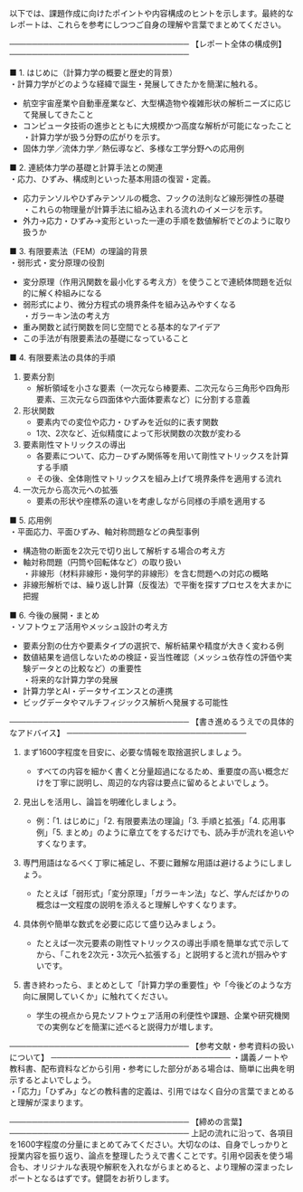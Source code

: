 以下では、課題作成に向けたポイントや内容構成のヒントを示します。最終的なレポートは、これらを参考にしつつご自身の理解や言葉でまとめてください。

────────────────────────────────
【レポート全体の構成例】
────────────────────────────────

■ 1. はじめに（計算力学の概要と歴史的背景）  
・計算力学がどのような経緯で誕生・発展してきたかを簡潔に触れる。  
  - 航空宇宙産業や自動車産業など、大型構造物や複雑形状の解析ニーズに応じて発展してきたこと  
  - コンピュータ技術の進歩とともに大規模かつ高度な解析が可能になったこと  
・計算力学が扱う分野の広がりを示す。  
  - 固体力学／流体力学／熱伝導など、多様な工学分野への応用例  

■ 2. 連続体力学の基礎と計算手法との関連  
・応力、ひずみ、構成則といった基本用語の復習・定義。  
  - 応力テンソルやひずみテンソルの概念、フックの法則など線形弾性の基礎  
・これらの物理量が計算手法に組み込まれる流れのイメージを示す。  
  - 外力→応力・ひずみ→変形といった一連の手順を数値解析でどのように取り扱うか  

■ 3. 有限要素法（FEM）の理論的背景  
・弱形式・変分原理の役割  
  - 変分原理（作用汎関数を最小化する考え方）を使うことで連続体問題を近似的に解く枠組みになる  
  - 弱形式により、微分方程式の境界条件を組み込みやすくなる  
・ガラーキン法の考え方  
  - 重み関数と試行関数を同じ空間でとる基本的なアイデア  
  - この手法が有限要素法の基礎になっていること  

■ 4. 有限要素法の具体的手順  
1) 要素分割  
   - 解析領域を小さな要素（一次元なら棒要素、二次元なら三角形や四角形要素、三次元なら四面体や六面体要素など）に分割する意義  
2) 形状関数  
   - 要素内での変位や応力・ひずみを近似的に表す関数  
   - 1次、2次など、近似精度によって形状関数の次数が変わる  
3) 要素剛性マトリックスの導出  
   - 各要素について、応力－ひずみ関係等を用いて剛性マトリックスを計算する手順  
   - その後、全体剛性マトリックスを組み上げて境界条件を適用する流れ  
4) 一次元から高次元への拡張  
   - 要素の形状や座標系の違いを考慮しながら同様の手順を適用する  

■ 5. 応用例  
・平面応力、平面ひずみ、軸対称問題などの典型事例  
  - 構造物の断面を2次元で切り出して解析する場合の考え方  
  - 軸対称問題（円筒や回転体など）の取り扱い  
・非線形（材料非線形・幾何学的非線形）を含む問題への対応の概略  
  - 非線形解析では、繰り返し計算（反復法）で平衡を探すプロセスを大まかに把握  

■ 6. 今後の展開・まとめ  
・ソフトウェア活用やメッシュ設計の考え方  
  - 要素分割の仕方や要素タイプの選択で、解析結果や精度が大きく変わる例  
  - 数値結果を過信しないための検証・妥当性確認（メッシュ依存性の評価や実験データとの比較など）の重要性  
・将来的な計算力学の発展  
  - 計算力学とAI・データサイエンスとの連携  
  - ビッグデータやマルチフィジックス解析へ発展する可能性  

────────────────────────────────
【書き進めるうえでの具体的なアドバイス】
────────────────────────────────

1) まず1600字程度を目安に、必要な情報を取捨選択しましょう。  
   - すべての内容を細かく書くと分量超過になるため、重要度の高い概念だけを丁寧に説明し、周辺的な内容は要点に留めるとよいでしょう。  

2) 見出しを活用し、論旨を明確化しましょう。  
   - 例：「1. はじめに」「2. 有限要素法の理論」「3. 手順と拡張」「4. 応用事例」「5. まとめ」のように章立てをするだけでも、読み手が流れを追いやすくなります。  

3) 専門用語はなるべく丁寧に補足し、不要に難解な用語は避けるようにしましょう。  
   - たとえば「弱形式」「変分原理」「ガラーキン法」など、学んだばかりの概念は一文程度の説明を添えると理解しやすくなります。  

4) 具体例や簡単な数式を必要に応じて盛り込みましょう。  
   - たとえば一次元要素の剛性マトリックスの導出手順を簡単な式で示してから、「これを2次元・3次元へ拡張する」と説明すると流れが掴みやすいです。  

5) 書き終わったら、まとめとして「計算力学の重要性」や「今後どのような方向に展開していくか」に触れてください。  
   - 学生の視点から見たソフトウェア活用の利便性や課題、企業や研究機関での実例などを簡潔に述べると説得力が増します。  

────────────────────────────────
【参考文献・参考資料の扱いについて】
────────────────────────────────
・講義ノートや教科書、配布資料などから引用・参考にした部分がある場合は、簡単に出典を明示するとよいでしょう。  
・「応力」「ひずみ」などの教科書的定義は、引用ではなく自分の言葉でまとめると理解が深まります。  

────────────────────────────────
【締めの言葉】
────────────────────────────────
上記の流れに沿って、各項目を1600字程度の分量にまとめてみてください。大切なのは、自身でしっかりと授業内容を振り返り、論点を整理したうえで書くことです。引用や図表を使う場合も、オリジナルな表現や解釈を入れながらまとめると、より理解の深まったレポートとなるはずです。健闘をお祈りします。